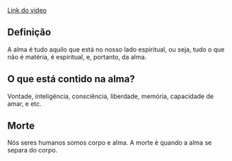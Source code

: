 [Link do video](https://youtu.be/A8s-oLtBCZY)

## Definição
A alma é tudo aquilo que está no nosso lado espiritual, ou seja, tudo o que não é matéria, é espiritual, e, portanto, da alma. 

## O que está contido na alma? 
Vontade, inteligência, consciência, liberdade, memória, capacidade de amar, e etc. 

## Morte
Nós seres humanos somos corpo e alma. A morte é quando a alma se separa do corpo. 